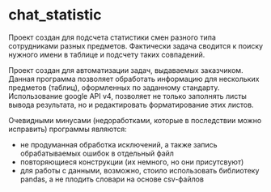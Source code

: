# chat_statistic
Проект создан для подсчета статистики смен разного типа сотрудниками разных предметов. Фактически задача сводится к поиску нужного имени в таблице и подсчету таких совпадений.

Проект создан для автоматизации задач, выдаваемых заказчиком. Данная программа позволяет обработать информацию для нескольких предметов (таблиц), оформленных по заданному стандарту. Использование google API v4, позволяет не только заполнять листы вывода результата, но и  редактировать форматирование этих листов.

Очевидными минусами (недоработками, которые в последствии можно исправить) программы являются:
- не продуманная обработка исключений, а также запись обрабатываемых ошибок в отдельный файл
- повторяющиеся конструкции (их немного, но они присутсвуют)
- для работы с данными, возможно, стоило использовать библиотеку pandas, а не плодить словари на основе csv-файлов
